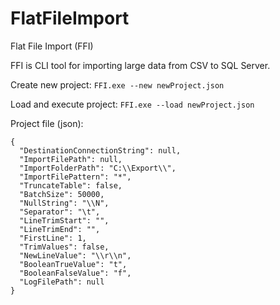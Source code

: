 # FlatFileImport	
Flat File Import (FFI)

FFI is CLI tool for importing large data from CSV to SQL Server.


Create new project:
`
FFI.exe --new newProject.json
`

Load and execute  project:
`
FFI.exe --load newProject.json
`

Project file (json):
```
{
  "DestinationConnectionString": null,
  "ImportFilePath": null,
  "ImportFolderPath": "C:\\Export\\",
  "ImportFilePattern": "*",
  "TruncateTable": false,
  "BatchSize": 50000,
  "NullString": "\\N",
  "Separator": "\t",
  "LineTrimStart": "",
  "LineTrimEnd": "",
  "FirstLine": 1,
  "TrimValues": false,
  "NewLineValue": "\\r\\n",
  "BooleanTrueValue": "t",
  "BooleanFalseValue": "f",
  "LogFilePath": null
}
```
